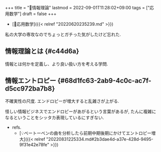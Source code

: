 +++
title = "📝情報理論"
lastmod = 2022-09-01T11:28:02+09:00
tags = ["応用数学"]
draft = false
+++

-   [📂応用数学]({{< relref "20220620235239.md" >}})

私の大学の専攻なのでちょっとガチった気がしたけど忘れた.


## 情報理論とは {#c44d6a}

情報とは何かを定義し、より良い扱い方を考える学問.


## 情報エントロピー {#68d1fc63-2ab9-4c0c-ac7f-d5cc972ba7b8}

不確実性の尺度. エンドロピーが増大すると乱雑さが上がる.

怪しい情報ビジネスでエンドロピーがあがるという言葉があるが, たんに複雑になるということをシッタカ表現しているにすぎない.

-   refs.
    -   [💡ベートーベンの曲を分析したら前期中期後期にかけてエントロピー増大]({{< relref "20220831225334.md#2b3dae4d-a37e-428d-9495-9f31e42e78fe" >}})
